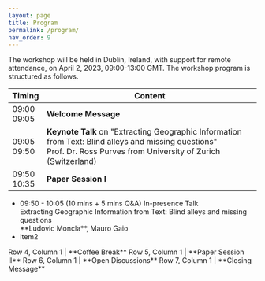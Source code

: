 ```yaml
---
layout: page
title: Program
permalink: /program/
nav_order: 9
---
```

The workshop will be held in Dublin, Ireland, with support for remote attendance, on April 2, 2023, 09:00-13:00 GMT. The workshop program is structured as follows.


Timing | Content
--- | ---
09:00<br>09:05 | **Welcome Message**
09:05<br>09:50  | **Keynote Talk** on "Extracting Geographic Information from Text: Blind alleys and missing questions" <br>  Prof. Dr. Ross Purves from University of Zurich (Switzerland) 
09:50<br>10:35  | **Paper Session I**</br>
<ul>
  <li>09:50 - 10:05 (10 mins + 5 mins Q&A) In-presence Talk </br> Extracting Geographic Information from Text: Blind alleys and missing questions </br>**Ludovic Moncla**, Mauro Gaio </li>
  <li>item2</li>
</ul> 
Row 4, Column 1 | **Coffee Break**
Row 5, Column 1 | **Paper Session II**
Row 6, Column 1 | **Open Discussions**
Row 7, Column 1 | **Closing Message**
